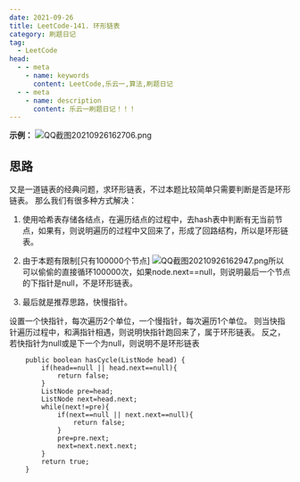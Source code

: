 ```yaml
---
date: 2021-09-26
title: LeetCode-141. 环形链表
category: 刷题日记
tag:
  - LeetCode
head:
  - - meta
    - name: keywords
      content: LeetCode,乐云一,算法,刷题日记
  - - meta
    - name: description
      content: 乐云一刷题日记！！！
---
```

**示例：**
![QQ截图20210926162706.png](https://leyunone-img.oss-cn-hangzhou.aliyuncs.com/image/2021-09-26/QQ截图20210926162706.png)
## 思路
又是一道链表的经典问题，求环形链表，不过本题比较简单只需要判断是否是环形链表。
那么我们有很多种方式解决：
1. 使用哈希表存储各结点，在遍历结点的过程中，去hash表中判断有无当前节点，如果有，则说明遍历的过程中又回来了，形成了回路结构，所以是环形链表。
2. 由于本题有限制[只有100000个节点]
![QQ截图20210926162947.png](https://leyunone-img.oss-cn-hangzhou.aliyuncs.com/image/2021-09-26/QQ截图20210926162947.png)所以可以偷偷的直接循环100000次，如果node.next==null，则说明最后一个节点的下指针是null，不是环形链表。

3. 最后就是推荐思路，快慢指针。

设置一个快指针，每次遍历2个单位，一个慢指针，每次遍历1个单位。
则当快指针遍历过程中，和满指针相遇，则说明快指针跑回来了，属于环形链表。
反之，若快指针为null或是下一个为null，则说明不是环形链表

```
    public boolean hasCycle(ListNode head) {
        if(head==null || head.next==null){
            return false;
        }
        ListNode pre=head;
        ListNode next=head.next;
        while(next!=pre){
            if(next==null || next.next==null){
                return false;
            }
            pre=pre.next;
            next=next.next.next;
        }
        return true;
    }
```
